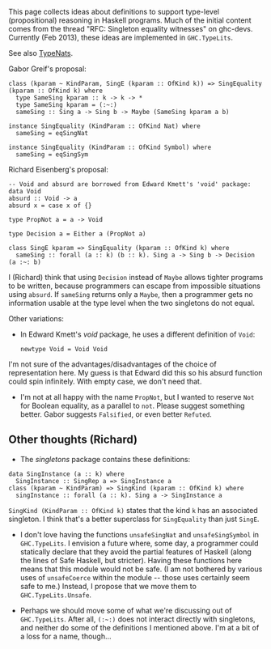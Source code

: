
This page collects ideas about definitions to support type-level (propositional) reasoning in Haskell programs. Much of the initial content comes from the thread "RFC: Singleton equality witnesses" on ghc-devs. Currently (Feb 2013), these ideas are implemented in `GHC.TypeLits`.


See also [TypeNats](type-nats).


Gabor Greif's proposal:

```wiki
class (kparam ~ KindParam, SingE (kparam :: OfKind k)) => SingEquality (kparam :: OfKind k) where
  type SameSing kparam :: k -> k -> *
  type SameSing kparam = (:~:)
  sameSing :: Sing a -> Sing b -> Maybe (SameSing kparam a b)

instance SingEquality (KindParam :: OfKind Nat) where
  sameSing = eqSingNat

instance SingEquality (KindParam :: OfKind Symbol) where
  sameSing = eqSingSym
```


Richard Eisenberg's proposal:

```wiki
-- Void and absurd are borrowed from Edward Kmett's 'void' package:
data Void
absurd :: Void -> a
absurd x = case x of {}

type PropNot a = a -> Void

type Decision a = Either a (PropNot a)

class SingE kparam => SingEquality (kparam :: OfKind k) where
  sameSing :: forall (a :: k) (b :: k). Sing a -> Sing b -> Decision (a :~: b)
```


I (Richard) think that using `Decision` instead of `Maybe` allows tighter programs to be written, because programmers can escape from impossible situations using `absurd`. If `sameSing` returns only a `Maybe`, then a programmer gets no information usable at the type level when the two singletons do not equal.


Other variations:

- In Edward Kmett's *void* package, he uses a different definition of `Void`:

  ```wiki
  newtype Void = Void Void
  ```


I'm not sure of the advantages/disadvantages of the choice of representation here. My guess is that Edward did this so his absurd function could spin infinitely. With empty case, we don't need that.

- I'm not at all happy with the name `PropNot`, but I wanted to reserve `Not` for Boolean equality, as a parallel to `not`. Please suggest something better. Gabor suggests `Falsified`, or even better `Refuted`.

## Other thoughts (Richard)

- The *singletons* package contains these definitions:

```wiki
data SingInstance (a :: k) where
  SingInstance :: SingRep a => SingInstance a
class (kparam ~ KindParam) => SingKind (kparam :: OfKind k) where
  singInstance :: forall (a :: k). Sing a -> SingInstance a
```

`SingKind (KindParam :: OfKind k)` states that the kind `k` has an associated singleton. I think that's a better superclass for `SingEquality` than just `SingE`.

- I don't love having the functions `unsafeSingNat` and `unsafeSingSymbol` in `GHC.TypeLits`. I envision a future where, some day, a programmer could statically declare that they avoid the partial features of Haskell (along the lines of Safe Haskell, but stricter). Having these functions here means that this module would not be safe. (I am not bothered by various uses of `unsafeCoerce` within the module -- those uses certainly seem safe to me.) Instead, I propose that we move them to `GHC.TypeLits.Unsafe`.

- Perhaps we should move some of what we're discussing out of `GHC.TypeLits`. After all, `(:~:)` does not interact directly with singletons, and neither do some of the definitions I mentioned above. I'm at a bit of a loss for a name, though...
